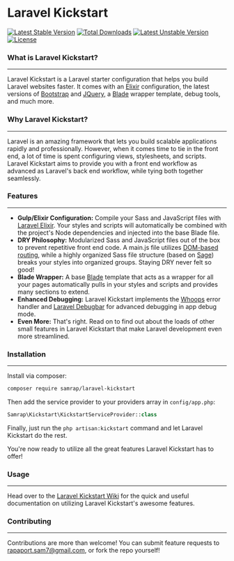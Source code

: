 # Laravel Kickstart

[![Latest Stable Version](https://poser.pugx.org/samrap/laravel-kickstart/v/stable)](https://packagist.org/packages/samrap/laravel-kickstart)
[![Total Downloads](https://poser.pugx.org/samrap/laravel-kickstart/downloads)](https://packagist.org/packages/samrap/laravel-kickstart)
[![Latest Unstable Version](https://poser.pugx.org/samrap/laravel-kickstart/v/unstable)](https://packagist.org/packages/samrap/laravel-kickstart)
[![License](https://poser.pugx.org/samrap/laravel-kickstart/license)](https://packagist.org/packages/samrap/laravel-kickstart)

### What is Laravel Kickstart?
---
Laravel Kickstart is a Laravel starter configuration that helps you build Laravel websites faster. It comes with an [Elixir](https://laravel.com/docs/5.1/elixir) configuration, the latest versions of [Bootstrap](http://getbootstrap.com) and [JQuery](https://jquery.com), a [Blade](https://laravel.com/docs/5.1/blade) wrapper template, debug tools, and much more.

### Why Laravel Kickstart?
---
Laravel is an amazing framework that lets you build scalable applications rapidly and professionally. However, when it comes time to tie in the front end, a lot of time is spent configuring views, stylesheets, and scripts. Laravel Kickstart aims to provide you with a front end workflow as advanced as Laravel's back end workflow, while tying both together seamlessly.

### Features
---
- **Gulp/Elixir Configuration:** Compile your Sass and JavaScript files with [Laravel Elixir](https://laravel.com/docs/5.1/elixir). Your styles and scripts will automatically be combined with the project's Node dependencies and injected into the base Blade file.
- **DRY Philosophy:** Modularized Sass and JavaScript files out of the box to prevent repetitive front end code. A main.js file utilizes [DOM-based routing](http://www.paulirish.com/2009/markup-based-unobtrusive-comprehensive-dom-ready-execution/), while a highly organized Sass file structure (based on [Sage](https://roots.io/sage/)) breaks your styles into organized groups. Staying DRY never felt so good!
- **Blade Wrapper:** A base [Blade](https://laravel.com/docs/5.1/blade) template that acts as a wrapper for all your pages automatically pulls in your styles and scripts and provides many sections to extend.
- **Enhanced Debugging:** Laravel Kickstart implements the [Whoops](https://github.com/filp/whoops) error handler and [Laravel Debugbar](https://github.com/barryvdh/laravel-debugbar) for advanced debugging in app debug mode.
- **Even More:** That's right. Read on to find out about the loads of other small features in Laravel Kickstart that make Laravel development even more streamlined.

### Installation
---
Install via composer:

```bash
composer require samrap/laravel-kickstart
```

Then add the service provider to your providers array in `config/app.php`:

```php
Samrap\Kickstart\KickstartServiceProvider::class
```

Finally, just run the `php artisan:kickstart` command and let Laravel Kickstart do the rest.

You're now ready to utilize all the great features Laravel Kickstart has to offer!

### Usage
---
Head over to the [Laravel Kickstart Wiki](https://github.com/samrap/laravel-kickstart/wiki) for the quick and useful documentation on utilizing Laravel Kickstart's awesome features.

### Contributing
---
Contributions are more than welcome! You can submit feature requests to [rapaport.sam7@gmail.com](mailto:rapaport.sam7@gmail.com), or fork the repo yourself!
